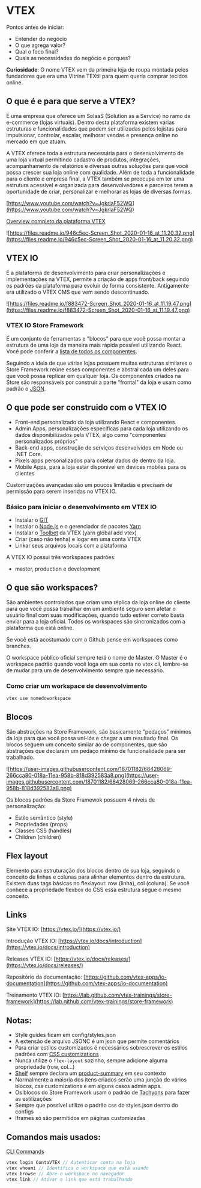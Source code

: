 # VTEX

Pontos antes de iniciar:

- Entender do negócio
- O que agrega valor?
- Qual o foco final?
- Quais as necessidades do negócio e porques?

**Curiosidade**: O nome VTEX vem da primeira loja de roupa montada pelos fundadores que era uma Vitrine TEXtil para quem queria comprar tecidos online.

## O que é e para que serve a VTEX?

É uma empresa que oferece um SolaaS (Solution as a Service) no ramo de e-commerce (lojas virtuais). Dentro desta plataforma existem várias estruturas e funcionalidades que podem ser utilizadas pelos lojistas para impulsionar, controlar, escalar, melhorar vendas e presença online no mercado em que atuam.

A VTEX oferece toda a estrutura necessária para o desenvolvimento de uma loja virtual permitindo cadastro de produtos, integrações, acompanhamento de relatórios e diversas outras soluções para que você possa crescer sua loja online com qualidade. Além de toda a funcionalidade para o cliente e empresa final, a VTEX também se preocupa em ter uma estrutura acessível e organizada para desenvolvedores e parceiros terem a oportunidade de criar, personalizar e melhorar as lojas de diversas formas.

[https://www.youtube.com/watch?v=JgkrlaF52WQ](https://www.youtube.com/watch?v=JgkrlaF52WQ)

[Overview completo da plataforma VTEX](https://developers.vtex.com/docs/getting-started-platform-overview)

![https://files.readme.io/946c5ec-Screen_Shot_2020-01-16_at_11.20.32.png](https://files.readme.io/946c5ec-Screen_Shot_2020-01-16_at_11.20.32.png)

## VTEX IO

É a plataforma de desenvolvimento para criar personalizações e implementações na VTEX, permite a criação de apps front/back seguindo os padrões da plataforma para evoluir de forma consistente. Antigamente era utilizado o VTEX CMS que vem sendo descontinuado.

![https://files.readme.io/f883472-Screen_Shot_2020-01-16_at_11.19.47.png](https://files.readme.io/f883472-Screen_Shot_2020-01-16_at_11.19.47.png)

### VTEX IO Store Framework

É um conjunto de ferramentas e "blocos" para que você possa montar a estrutura de uma loja da maneira mais rápida possível utilizando React. Você pode conferir a [lista de todos os componentes](https://vtex.io/docs/components/all/).

Seguindo a ideia de que várias lojas possuem muitas estruturas similares o Store Framework reúne esses componentes e abstrai cada um deles para que você possa replicar em qualquer loja. Os componentes criados na Store são responsáveis por construir a parte "frontal" da loja e usam como padrão o [JSON](http://www.json.org/json-pt.html).

## O que pode ser construido com o VTEX IO

- Front-end personalizado da loja utilizando React e componentes.
- Admin Apps, personalizações específicas para cada loja utilizando os dados disponibilizados pela VTEX, algo como "componentes personalizados próprios"
- Back-end apps, construção de serviços desenvolvidos em Node ou .NET Core.
- Pixels apps personalizados para coletar dados de dentro da loja.
- Mobile Apps, para a loja estar disponivel em devices mobiles para os clientes

Customizações avançadas são um poucos limitadas e precisam de permissão para serem inseridas no VTEX IO.

### Básico para iniciar o desenvolvimento em VTEX IO

- Instalar o [GIT](https://git-scm.com/)
- Instalar o [Node.js](https://nodejs.org/en/) e o gerenciador de pacotes [Yarn](https://classic.yarnpkg.com/pt-BR/docs/install)
- Instalar o [Toolbet](https://github.com/vtex/toolbelt) da VTEX (yarn global add vtex)
- Criar (caso não tenha) e logar em uma conta VTEX
- Linkar seus arquivos locais com a plataforma

A VTEX IO possui três workspaces padrões:

- master, production e development

## O que são workspaces?

São ambientes controlados que criam uma réplica da loja online do cliente para que você possa trabalhar em um ambiente seguro sem afetar o usuário final com suas modificações, quando tudo estiver correto basta enviar para a loja oficial. Todos os workspaces são sincronizados com a plataforma que está online.

Se você está acostumado com o Github pense em workspaces como branches.

O workspace público oficial sempre terá o nome de Master. O Master é o workspace padrão quando você loga em sua conta no vtex cli, lembre-se de mudar para um de desenvolvimento sempre que necessário.

### Como criar um workspace de desenvolvimento

```bash
vtex use nomedoworkspace
```

## Blocos

São abstrações na Store Framework, são basicamente "pedaços" mínimos da loja para que você possa uni-lós e chegar a um resultado final. Os blocos seguem um conceito similar ao de componentes, que são abstrações que declaram um pedaço mínimo de funcionalidade para ser trabalhado.

![https://user-images.githubusercontent.com/18701182/68428069-266cca80-018a-11ea-958b-818d392583a8.png](https://user-images.githubusercontent.com/18701182/68428069-266cca80-018a-11ea-958b-818d392583a8.png)

Os blocos padrões da Store Framewok possuem 4 niveis de personalização:

- Estilo semântico (style)
- Propriedades (props)
- Classes CSS (handles)
- Children (children)

## Flex layout

Elemento para estruturação dos blocos dentro de sua loja, seguindo o conceito de linhas e colunas para alinhar elementos dentro da estrutura. Existem duas tags básicas no flexlayout: row (linha), col (coluna). Se você conhece a propriedade flexbox do CSS essa estrutura segue o mesmo conceito.

## Links

Site VTEX IO: [https://vtex.io/](https://vtex.io/)

Introdução VTEX IO: [https://vtex.io/docs/introduction](https://vtex.io/docs/introduction)

Releases VTEX IO: [https://vtex.io/docs/releases/](https://vtex.io/docs/releases/)

Repositório da documentação: [https://github.com/vtex-apps/io-documentation](https://github.com/vtex-apps/io-documentation)

Treinamento VTEX IO: [https://lab.github.com/vtex-trainings/store-framework](https://lab.github.com/vtex-trainings/store-framework)

## Notas:

- Style guides ficam em config/styles.json
- A extensão de arquivo JSONC é um json que permite comentários
- Para criar estilos customizados é necessários sobrescrever os estilos padrões com [CSS customizations](https://vtex.io/docs/recipes/style/using-css-handles-for-store-customization/)
- Nunca utilize o `flex-layout` sozinho, sempre adicione alguma propriedade (row, col...)
- [Shelf](https://vtex.io/docs/app/vtex.shelf@1.44.0/) sempre declara um [product-summary](https://vtex.io/docs/components/product/vtex.product-summary@2.61.0/) em seu contexto
- Normalmente a maioria dos itens criados serão uma junção de vários blocos, css customizations e em alguns casos admin apps.
- Os blocos do Store Framework usam o padrão de [Tachyons](https://tachyons.io/) para fazer as estilizações
- Sempre que possível utilize o padrão css do styles.json dentro do configs
- Iframes só são permitidos em páginas customizadas

## Comandos mais usados:

[CLI Commands](https://vtex.io/docs/recipes/development/vtex-io-cli-installation-and-command-reference/)

```jsx
vtex login ContaVTEX // Autenticar conta na loja
vtex whoami // Identifica o workspace que está usando
vtex browse // Abre o workspace no navegador
vtex link // Ativar o link que está trabalhando
```
